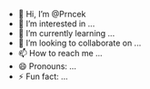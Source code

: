- 👋 Hi, I’m @Prncek
- 👀 I’m interested in ...
- 🌱 I’m currently learning ...
- 💞️ I’m looking to collaborate on ...
- 📫 How to reach me ...
- 😄 Pronouns: ...
- ⚡ Fun fact: ...

<!---
Prncek/Prncek is a ✨ special ✨ repository because its `README.md` (this file) appears on your GitHub profile.
You can click the Preview link to take a look at your changes.
--->
